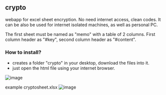 ## crypto

webapp for excel sheet encryption.
No need internet access, clean codes.
It can be also be used for internet isolated machines, as well as personal PC.

The first sheet must be named as "memo" with a table of 2 columns.
First column header as "#key", second column header as "#content".

### How to install?
- creates a folder "crypto" in your desktop, download the files into it.
- just open the html file using your internet browser.

![image](https://user-images.githubusercontent.com/32192638/122661601-98a6ed00-d1be-11eb-885f-6f2f5309f75f.png)

example cryptosheet.xlsx
![image](https://user-images.githubusercontent.com/32192638/122661623-c724c800-d1be-11eb-8867-9dfd44f32bd7.png)
